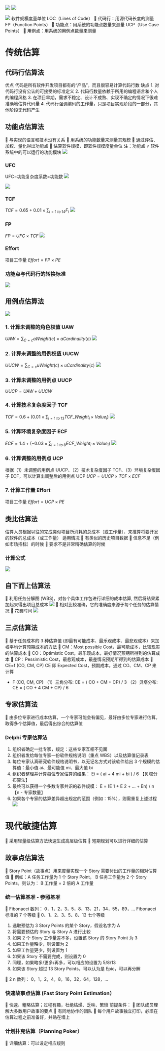 ![](Pasted%20image%2020240401205744.png)
![](Pasted%20image%2020240401205803.png)

![](Pasted%20image%2020240326163502.png)
软件规模度量单位
LOC（Lines of Code） 
	 代码行：用源代码长度的测量 
FP（Function Points） 
	 功能点：用系统的功能点数量来测量 
UCP（Use Case Points） 
	 用例点：用系统的用例点数量来测量

# 传统估算
## 代码行估算法 
优点
	代码是所有软件开发项目都有的“产品”，而且很容易计算代码行数
缺点
	1. 对代码行没有公认的可接受的标准定义 
	2. 代码行数量依赖于所用的编程语言和个人的编程风格 
	3. 在项目早期，需求不稳定、设计不成熟、实现不确定的情况下很难准确地估算代码量 
	4. 代码行强调编码的工作量，只是项目实现阶段的一部分，其他阶段无代码产生

## 功能点估算法 
 与实现的语言和技术没有关系 
 用系统的功能数量来测量其规模 
 通过评估、加权、量化得出功能点 
 估算软件规模，即软件规模度量单位
注：功能点 ≠ 软件系统中的可以运行的功能模块
![](Pasted%20image%2020240326163943.png)
### UFC
UFC=功能复杂度系数×功能数
![](Pasted%20image%2020240326164146.png)

![](Pasted%20image%2020240326170043.png)

### TCF
$TCF = 0.65 + 0.01 × ∑_{i=1\ to\ 14} F_i$
![](Pasted%20image%2020240326170529.png)

### FP
$FP = UFC×TCF$
![](Pasted%20image%2020240326170804.png)

### Effort
项目工作量 $Effort = FP × PE$

### 功能点与代码行的转换标准
![](Pasted%20image%2020240326170851.png)


## 用例点估算法 
![](Pasted%20image%2020240326170938.png)
### 1. 计算未调整的角色权值 UAW
$UAW = ∑_{C=c} aWeight(c)×aCardinality(c)$
![](Pasted%20image%2020240326173521.png)

### 2. 计算未调整的用例权值 UUCW
$UUCW = ∑_{C=c} uWeight(c)×uCardinality(c)$
![](Pasted%20image%2020240326173542.png)

### 3. 计算未调整的用例点 UUCP 
$UUCP = UAW + UUCW$

### 4. 计算技术复杂度因子 TCF 
$TCF = 0.6 + ( 0.01×∑_{i=1\ to\ 13} TCF\_Weight_i×Value_i )$
![](Pasted%20image%2020240326174007.png)

### 5. 计算环境复杂度因子 ECF 
$ECF = 1.4 + ( -0.03×∑_{i=1\ to\ 8} ECF\_Weight_i×Value_i )$
![](Pasted%20image%2020240326182646.png)

### 6. 计算调整的用例点 UCP 
根据（1）未调整的用例点 UUCP、（2）技术复杂度因子 TCF、（3）环境复杂度因子 ECF，可以计算出调整后的用例点 UCP
$UCP = UUCP × TCF × ECF$

### 7. 计算工作量 Effort
项目工作量 $Effort = UCP × PE$


## 类比估算法 
估算人员根据以往的完成类似项目所消耗的总成本（或工作量），来推算将要开发的软件的总成本（或工作量）
适用情况 
	 有类似的历史项目数据 
	 信息不足（例如市场招标）的时候 
	 要求不是非常精确估算的时候
### 计算公式
![](Pasted%20image%2020240326183955.png)

## 自下而上估算法 
 利用任务分解图 (WBS)，对各个具体工作包进行详细的成本估算, 然后将结果累加起来得出项目总成本
![](Pasted%20image%2020240401205158.png)
 相对比较准确，它的准确度来源于每个任务的估算情况 
 花费时间
![](Pasted%20image%2020240401205244.png)

## 三点估算法 
 基于任务成本的 3 种估算值 (即最有可能成本、最乐观成本、最悲观成本）来加权平均计算预期成本的方法
 CM：Most possible Cost，最可能成本，比较现实的估算成本 
 CO：Optimistic Cost，最乐观成本，最好情况预期所得到的估算成本 
 CP：Pessimistic Cost，最悲观成本，最差情况预期所得到的估算成本 
 CE=f (CO, CM, CP) 
	CE 即 Expected Cost，预期成本，通过 CO、CM、CP 来计算
- F (CO, CM, CP)
（1）三角分布: CE = ( CO + CM + CP) / 3 
（2）贝塔分布: CE = ( CO + 4 CM + CP) / 6

## 专家估算法
 由多位专家进行成本估算，一个专家可能会有偏见，最好由多位专家进行估算，取得多个估算值，最后得出综合的估算值
### Delphi 专家估算法 
1. 组织者确定一批专家，规定：这些专家互相不见面 
2. 组织者发给每位专家一份软件规格说明（重点 WBS）以及估算值记录表 
3. 每位专家认真研究软件规格说明书，以无记名方式对该软件给出 3 个规模的估算值：最小值 ai、最可能值 mi、最大值 bi 
4. 组织者整理并计算每位专家估算的结果： 
	Ei = ( ai + 4 mi + bi ) / 6 【贝塔分布算法】 
5. 最终可以获得一个多数专家共识的软件规模：
	E = (E 1 + E 2 + … + En) / n 【n - 专家数量】 
6. 如果各个专家的估算差异超出规定的范围（例如：15%），则需重复上述过程
![](Pasted%20image%2020240401205642.png)

# 现代敏捷估算
 采用轻量级估算方法快速生成高层级估算 
 短期规划可以进行详细的估算
## 故事点估算法
 Story Point（故事点）用来度量实现一个 Story 需要付出的工作量的相对估算值 
 例如：A 任务工作量为 1 个 Story Point， B 任务工作量为 2 个 Story Points，则认为： B 工作量 = 2 倍的 A 工作量
### 统一估算基准 - 参照基准
 Fibonacci 数列： 0，1，2，3，5，8，13，21，34，55，89，… 
Fibonacci 标准的 7 个等级  0、1、2、3、5、8、13 七个等级 
1. 选取预估为 3 Story Points 的某个 Story，假设名字为 A 
2. 将需要预估的 Story 与 Story A 进行比较 
3. 如果 2 个 Story 工作量差不多，设置该 Story 的 Story Point 为 3 
4. 如果工作量略少，则设置为 2 
5. 如果工作量更少，则设置为 1 
6. 如果该 Story 不需要完成，则设置为 0 
7. 同理，如果略多/更多/再多，可以相应的设置为 5/8/13 
8. 如果该 Story 超过 13 Story Points，可以认为是 Epic，可以再分解

 2 n 数列： 0，1，2，4，8，16，32，64，128，…

### 快速故事点估算 (Fast Story Point Estimation）
 快速、粗略估算；过程有趣，杜绝枯燥、乏味、繁琐
前提条件： 
 团队成员理解大多数用户故事的要点 
 有同地协作的团队 
 每个用户故事独立打印，必须在估算过程之前准备好，并贴在墙上

### 计划扑克估算（Planning Poker）
 详细估算：可以设定相应规则
